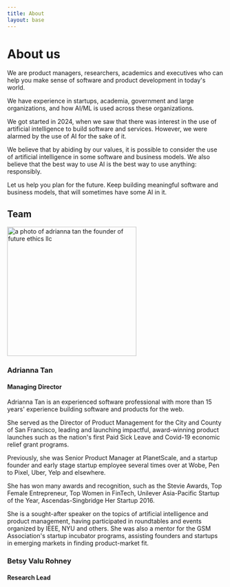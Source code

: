 ```yaml
---
title: About
layout: base
---
```


# About us

We are product managers, researchers, academics and executives who can help you make sense of software and product development in today's world.

We have experience in startups, academia, government and large organizations, and how AI/ML is used across these organizations.

We got started in 2024, when we saw that there was interest in the use of artificial intelligence to build software and services. However, we were alarmed by the use of AI for the sake of it.

We believe that by abiding by our values, it is possible to consider the use of artificial intelligence in some software and business models. We also believe that the best way to use AI is the best way to use anything: responsibly.

Let us help you plan for the future. Keep building meaningful software and business models, that will sometimes have some AI in it.

## Team

<img class="profile-photo" src="/img/profile.jpg" width="300px" alt="a photo of adrianna tan the founder of future ethics llc">

### Adrianna Tan

#### Managing Director

Adrianna Tan is an experienced software professional with more than 15 years' experience building software and products for the web.

She served as the Director of Product Management for the City and County of San Francisco, leading and launching impactful, award-winning product launches such as the nation's first Paid Sick Leave and Covid-19 economic relief grant programs.

Previously, she was Senior Product Manager at PlanetScale, and a startup founder and early stage startup employee several times over at Wobe, Pen to Pixel, Uber, Yelp and elsewhere.

She has won many awards and recognition, such as the Stevie Awards, Top Female Entrepreneur, Top Women in FinTech, Unilever Asia-Pacific Startup of the Year, Ascendas-Singbridge Her Startup 2016.

She is a sought-after speaker on the topics of artificial intelligence and product management, having participated in roundtables and events organized by IEEE, NYU and others. She was also a mentor for the GSM Association's startup incubator programs, assisting founders and startups in emerging markets in finding product-market fit.

### Betsy Valu Rohney

#### Research Lead
